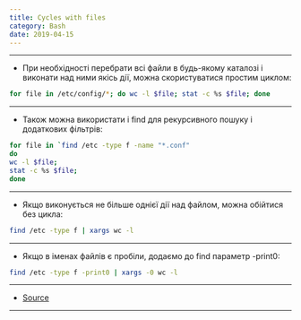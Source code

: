```yaml
---
title: Cycles with files
category: Bash
date: 2019-04-15
---
```


-----

* При необхідності перебрати всі файли в будь-якому каталозі і виконати над ними якісь дії, можна скористуватися простим циклом:
```bash
for file in /etc/config/*; do wc -l $file; stat -c %s $file; done
```

-----

* Також можна використати і find для рекурсивного пошуку і додаткових фільтрів:
```bash
for file in `find /etc -type f -name "*.conf"
do
wc -l $file;
stat -c %s $file;
done
```

-----

* Якщо виконується не більше однієї дії над файлом, можна обійтися без цикла:
```bash
find /etc -type f | xargs wc -l
```

-----

* Якщо в іменах файлів є пробіли, додаємо до find параметр -print0:
```bash
find /etc -type f -print0 | xargs -0 wc -l
```

-----

* [Source](http://tt.erinome.net/2013/03/468)

-----